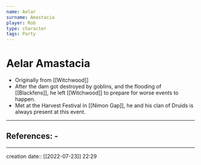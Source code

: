 ```yaml
---
name: Aelar
surname: Amastacia
player: Rob
type: character
tags: Party
---
```


# Aelar Amastacia
- Originally from [[Witchwood]]
- After the dam got destroyed by goblins, and the flooding of [[Blackfens]], he left [[Witchwood]] to prepare for worse events to happen.
- Met at the Harvest Festival in [[Nimon Gap]], he and his clan of Druids is always present at this event.
___ 
## References: - 
--- 
creation date:: [[2022-07-23]] 22:29